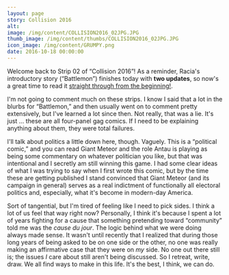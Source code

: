 ```yaml
---
layout: page
story: Collision 2016
alt:
image: /img/content/COLLISION2016_02JPG.JPG
thumb_image: /img/content/thumbs/COLLISION2016_02JPG.JPG
icon_image: /img/content/GRUMPY.png
date: 2016-10-18 00:00:00
---
```



Welcome back to Strip 02 of “Collision 2016”! As a reminder, Racia's introductory story (“Battlemon”) finishes today with **two updates**, so now's a great time to read it [straight through from the beginning!](/comics/battelmon-01/).

I'm not going to comment much on these strips. I know I said that a lot in the blurbs for “Battlemon,” and then usually went on to comment pretty extensively, but I've learned a lot since then. Not really, that was a lie. It's just … these are all four-panel gag comics. If I need to be explaining anything about them, they were total failures.

I'll talk about politics a little down here, though. Vaguely. This is a “political comic,” and you can read Giant Meteor and the role Antau is playing as being some commentary on whatever politician you like, but that was intentional and I secretly am still winning this game. I had some clear ideas of what I was trying to say when I first wrote this comic, but by the time these are getting published I stand convinced that Giant Meteor (and its campaign in general) serves as a real indictment of functionally all electoral politics and, especially, what it's become in modern-day America.

Sort of tangential, but I'm tired of feeling like I need to pick sides. I think a lot of us feel that way right now? Personally, I think it's because I spent a lot of years fighting for a cause that something pretending toward “community” told me was the *cause du jour*. The logic behind what we were doing always made sense. It wasn't until recently that I realized that during those long years of being asked to be on one side or the other, no one was really making an affirmative case that they were on *my* side. No one out there still is; the issues *I* care about still aren't being discussed. So I retreat, write, draw. We all find ways to make in this life. It's the best, I think, we can do.